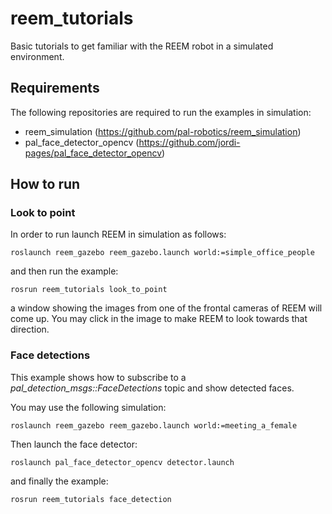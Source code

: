 # reem_tutorials

Basic tutorials to get familiar with the REEM robot in a simulated environment.

## Requirements

The following repositories are required to run the examples in simulation:

* reem_simulation (https://github.com/pal-robotics/reem_simulation)
* pal_face_detector_opencv (https://github.com/jordi-pages/pal_face_detector_opencv)

## How to run

### Look to point

In order to run launch REEM in simulation as follows:

```
roslaunch reem_gazebo reem_gazebo.launch world:=simple_office_people
```

and then run the example:

```
rosrun reem_tutorials look_to_point
``` 

a window showing the images from one of the frontal cameras of REEM will come up. You may click in the image to make REEM to look towards that direction.

### Face detections

This example shows how to subscribe to a _pal_detection_msgs::FaceDetections_ topic and show detected faces.

You may use the following simulation:

```
roslaunch reem_gazebo reem_gazebo.launch world:=meeting_a_female
```

Then launch the face detector:

```
roslaunch pal_face_detector_opencv detector.launch
``` 

and finally the example:

```
rosrun reem_tutorials face_detection
```

